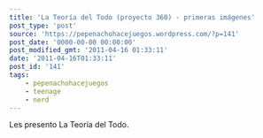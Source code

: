 ```yaml
---
title: 'La Teoría del Todo (proyecto 360) - primeras imágenes'
post_type: 'post'
source: 'https://pepenachohacejuegos.wordpress.com/?p=141'
post_date: '0000-00-00 00:00:00'
post_modified_gmt: '2011-04-16 01:33:11'
date: '2011-04-16T01:33:11'
post_id: '141'
tags:
    - pepenachohacejuegos
    - teenage
    - nerd
---
```

Les presento La Teoría del Todo.